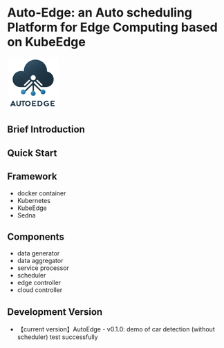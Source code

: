 # Auto-Edge: an Auto scheduling Platform for Edge Computing based on KubeEdge

![](pic/logo.png)

## Brief Introduction

## Quick Start

## Framework
- docker container
- Kubernetes
- KubeEdge
- Sedna

## Components
- data generator
- data aggregator
- service processor
- scheduler
- edge controller
- cloud controller

## Development Version
- 【current version】AutoEdge - v0.1.0: demo of car detection (without scheduler) test successfully
